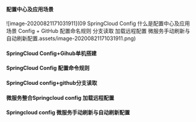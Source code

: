 #### 配置中心及应用场景

![image-20200821171031911](09 SpringCloud Config 什么是配置中心及应用场景 Config + GitHub 配置命名规则 分支读取 加载远程配置 微服务手动刷新与自动刷新配置.assets/image-20200821171031911.png)

#### SpringCloud Config+Gihub单机搭建

#### SpringCloud Config 配置命令规则

#### SpringCloud config+github分支读取

#### 微服务整合Springcloud config 加载远程配置

#### Springcloud config 微服务手动刷新与自动刷新配置

